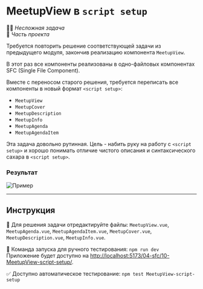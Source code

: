 # MeetupView в `script setup`

👶🏻 _Несложная задача_\
💼 _Часть проекта_

<!--start_statement-->

Требуется повторить решение соответствующей задачи из предыдущего модуля, закончив реализацию компонента `MeetupView`.

В этот раз все компоненты реализованы в одно-файловых компонентах SFC (Single File Component).

Вместе с переносом старого решения, требуется переписать все компоненты в новый формат `<script setup>`:

- `MeetupView`
- `MeetupCover`
- `MeetupDescription`
- `MeetupInfo`
- `MeetupAgenda`
- `MeetupAgendaItem`

Эта задача довольно рутинная. Цель - набить руку на работу с `<script setup>` и хорошо понимать отличие чистого описания
и синтаксического сахара в `<script setup>`.

### Результат

<img src="https://i.imgur.com/IFoy5Z3.png" alt="Пример" />

<!--end_statement-->

---

## Инструкция

📝 Для решения задачи отредактируйте файлы: `MeetupView.vue`, `MeetupAgenda.vue`, `MeetupAgendaItem.vue`,
`MeetupCover.vue`, `MeetupDescription.vue`, `MeetupInfo.vue`.

🚀 Команда запуска для ручного тестирования: `npm run dev`\
Приложение будет доступно на
[http://localhost:5173/04-sfc/10-MeetupView-script-setup/](http://localhost:5173/04-sfc/10-MeetupView-script-setup/).

✅ Доступно автоматическое тестирование: `npm test MeetupView-script-setup`
